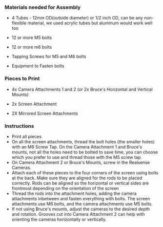 ### Materials needed for Assembly

- 4 Tubes - 12mm OD(outside diameter) or 1/2 inch OD, can be any non-flexible material, we used acrylic tubes but aluminum would work well too

- 12 or more M5 bolts

- 12 or more m6 bolts  

- Tapping Screws for M5 and M6 bolts

- Equipment to Fasten bolts



### Pieces to Print

- 4x Camera Attachments 1 and 2 (or 2x Bruce's Horizontal and Vertical Mounts)

- 2x Screen Attachment

- 2X Mirrored Screen Attachments

### Instructions 
-  Print all pieces
-  On all the screen attachments, thread the bolt holes (the smaller holes) with an M6 Screw Tap. On the Camera Attachment 1 and Bruce's mounts, not all the holes need to be bolted to save time, you can choose which you prefer to use and thread those with the M5 screw tap. 
- On Camera Attachment 2 or Bruce's Mounts, screw in the Realsense Cameras.
- Attach each of these pieces to the four corners of the screen using bolts at the back. Make sure they are aligned for the rods to be placed correctly. Rods can be aligned so the horizontal or vertical sides are frontmost depending on the orientation of the screen 
-  Thread the rods into the attachment holes, adding the camera attachments inbetween and fasten everything with bolts. The screen attachments use M6 bolts, and the camera attachments use M5 bolts. 
- If not using Bruce's mounts, adjust the cameras to the desired depth and rotation. Grooves cut into Camera Attachment 2 can help with orienting the cameras horizontally or vertically. 

